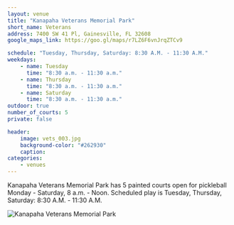 ```yaml
---
layout: venue
title: "Kanapaha Veterans Memorial Park"
short_name: Veterans
address: 7400 SW 41 Pl, Gainesville, FL 32608
google_maps_link: https://goo.gl/maps/r7LZ6F6vnJrqZTCv9

schedule: "Tuesday, Thursday, Saturday: 8:30 A.M. - 11:30 A.M."
weekdays:
    - name: Tuesday
      time: "8:30 a.m. - 11:30 a.m."
    - name: Thursday
      time: "8:30 a.m. - 11:30 a.m."
    - name: Saturday
      time: "8:30 a.m. - 11:30 a.m." 
outdoor: true
number_of_courts: 5
private: false

header:
    image: vets_003.jpg
    background-color: "#262930"
    caption: 
categories:
    - venues
---
```

<!--more-->

Kanapaha Veterans Memorial Park has 5 painted courts open for pickleball Monday - Saturday, 8 a.m. - Noon. Scheduled play is Tuesday, Thursday, Saturday: 8:30 A.M. - 11:30 A.M. 

![Kanapaha Veterans Memorial Park](/images/vets_002.png)
